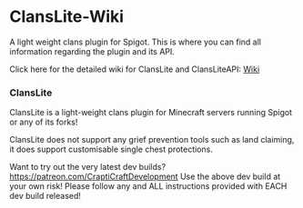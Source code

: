 # ClansLite-Wiki
A light weight clans plugin for Spigot.  This is where you can find all information regarding the plugin and its API.

Click here for the detailed wiki for ClansLite and ClansLiteAPI: [Wiki](https://github.com/CraptiCraft-Development/ClansLite-Wiki/wiki)

### ClansLite
ClansLite is a light-weight clans plugin for Minecraft servers running Spigot or any of its forks!

ClansLite does not support any grief prevention tools such as land claiming, it does support customisable single chest protections.

Want to try out the very latest dev builds?
https://patreon.com/CraptiCraftDevelopment
Use the above dev build at your own risk! Please follow any and ALL instructions provided with EACH dev build released!

